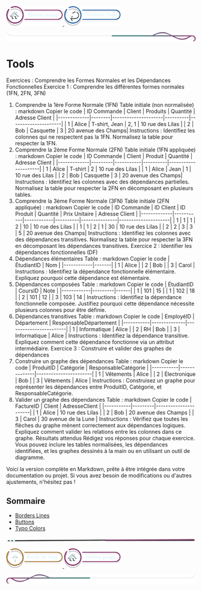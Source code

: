 <a href="/README.md">
  <img src="../../assets/button/home_page.png" alt="Home page" style="width: 150px; height: auto;">
</a>
<a href="/BDD/regles-de-sauvegardes.md">
  <img src="../../assets/button/previous_page.png" alt="Back to top" style="width: 150px; height: auto;">
</a>

![border](../../assets/line/border_deco_rt.png)

# Tools

Exercices : Comprendre les Formes Normales et les Dépendances Fonctionnelles
Exercice 1 : Comprendre les différentes formes normales (1FN, 2FN, 3FN)

1. Comprendre la 1ère Forme Normale (1FN)
   Table initiale (non normalisée) :
   markdown
   Copier le code
   | ID Commande | Client | Produits | Quantité | Adresse Client |
   |-------------|--------|---------------------|----------|---------------------|
   | 1 | Alice | T-shirt, Jean | 2, 1 | 10 rue des Lilas |
   | 2 | Bob | Casquette | 3 | 20 avenue des Champs|
   Instructions :
   Identifiez les colonnes qui ne respectent pas la 1FN.
   Normalisez la table pour respecter la 1FN.
2. Comprendre la 2ème Forme Normale (2FN)
   Table initiale (1FN appliquée) :
   markdown
   Copier le code
   | ID Commande | Client | Produit | Quantité | Adresse Client |
   |-------------|---------|-----------|----------|---------------------|
   | 1 | Alice | T-shirt | 2 | 10 rue des Lilas |
   | 1 | Alice | Jean | 1 | 10 rue des Lilas |
   | 2 | Bob | Casquette | 3 | 20 avenue des Champs|
   Instructions :
   Identifiez les colonnes avec des dépendances partielles.
   Normalisez la table pour respecter la 2FN en décomposant en plusieurs tables.
3. Comprendre la 3ème Forme Normale (3FN)
   Table initiale (2FN appliquée) :
   markdown
   Copier le code
   | ID Commande | ID Client | ID Produit | Quantité | Prix Unitaire | Adresse Client |
   |-------------|-----------|------------|----------|---------------|---------------------|
   | 1 | 1 | 1 | 2 | 10 | 10 rue des Lilas |
   | 1 | 1 | 2 | 1 | 30 | 10 rue des Lilas |
   | 2 | 2 | 3 | 3 | 5 | 20 avenue des Champs|
   Instructions :
   Identifiez les colonnes avec des dépendances transitives.
   Normalisez la table pour respecter la 3FN en décomposant les dépendances transitives.
   Exercice 2 : Identifier les dépendances fonctionnelles (DF)
4. Dépendances élémentaires
   Table :
   markdown
   Copier le code
   | ÉtudiantID | Nom |
   |------------|-------|
   | 1 | Alice |
   | 2 | Bob |
   | 3 | Carol |
   Instructions :
   Identifiez la dépendance fonctionnelle élémentaire.
   Expliquez pourquoi cette dépendance est élémentaire.
5. Dépendances composées
   Table :
   markdown
   Copier le code
   | ÉtudiantID | CoursID | Note |
   |------------|---------|------|
   | 1 | 101 | 15 |
   | 1 | 102 | 18 |
   | 2 | 101 | 12 |
   | 3 | 103 | 14 |
   Instructions :
   Identifiez la dépendance fonctionnelle composée.
   Justifiez pourquoi cette dépendance nécessite plusieurs colonnes pour être définie.
6. Dépendances transitives
   Table :
   markdown
   Copier le code
   | EmployéID | Département | ResponsableDépartement |
   |-----------|--------------|------------------------|
   | 1 | Informatique | Alice |
   | 2 | RH | Bob |
   | 3 | Informatique | Alice |
   Instructions :
   Identifiez la dépendance transitive.
   Expliquez comment cette dépendance fonctionne via un attribut intermédiaire.
   Exercice 3 : Construire et valider des graphes de dépendances
7. Construire un graphe des dépendances
   Table :
   markdown
   Copier le code
   | ProduitID | Catégorie | ResponsableCatégorie |
   |-----------|--------------|-----------------------|
   | 1 | Vêtements | Alice |
   | 2 | Électronique | Bob |
   | 3 | Vêtements | Alice |
   Instructions :
   Construisez un graphe pour représenter les dépendances entre ProduitID, Catégorie, et ResponsableCatégorie.
8. Valider un graphe des dépendances
   Table :
   markdown
   Copier le code
   | FactureID | Client | AdresseClient |
   |-----------|---------|----------------------|
   | 1 | Alice | 10 rue des Lilas |
   | 2 | Bob | 20 avenue des Champs |
   | 3 | Carol | 30 avenue de la Lune |
   Instructions :
   Vérifiez que toutes les flèches du graphe mènent correctement aux dépendances logiques.
   Expliquez comment valider les relations entre les colonnes dans ce graphe.
   Résultats attendus
   Rédigez vos réponses pour chaque exercice. Vous pouvez inclure les tables normalisées, les dépendances identifiées, et les graphes dessinés à la main ou en utilisant un outil de diagramme.

Voici la version complète en Markdown, prête à être intégrée dans votre documentation ou projet. Si vous avez besoin de modifications ou d'autres ajustements, n'hésitez pas !

## Sommaire

- [Borders Lines](#borders-lines)
- [Buttons](#buttons)
- [Typo Colors](#typo-colors)

![border](../../assets/line/line-pink-point_r.png)

<a href="#sommaire">
  <img src="../../assets/button/back_to_top.png" alt="Back to top" style="width: 150px; height: auto;">
</a>
<a href="/README.md">
  <img src="../../assets/button/home_page.png" alt="Home page" style="width: 150px; height: auto;">
</a>

![border](../../assets/line/border_deco_l.png)
